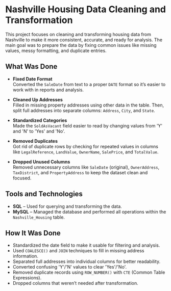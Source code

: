 # Nashville Housing Data Cleaning and Transformation

This project focuses on cleaning and transforming housing data from Nashville to make it more consistent, accurate, and ready for analysis. The main goal was to prepare the data by fixing common issues like missing values, messy formatting, and duplicate entries.

## What Was Done

- **Fixed Date Format**  
  Converted the `SaleDate` from text to a proper `DATE` format so it’s easier to work with in reports and analysis.

- **Cleaned Up Addresses**  
  Filled in missing property addresses using other data in the table. Then, split full addresses into separate columns: `Address`, `City`, and `State`.

- **Standardized Categories**  
  Made the `SoldAsVacant` field easier to read by changing values from 'Y' and 'N' to 'Yes' and 'No'.

- **Removed Duplicates**  
  Got rid of duplicate rows by checking for repeated values in columns like `LegalReference`, `LandValue`, `OwnerName`, `SalePrice`, and `TotalValue`.

- **Dropped Unused Columns**  
  Removed unnecessary columns like `SaleDate` (original), `OwnerAddress`, `TaxDistrict`, and `PropertyAddress` to keep the dataset clean and focused.

## Tools and Technologies

- **SQL** – Used for querying and transforming the data.
- **MySQL** – Managed the database and performed all operations within the `Nashville_Housing` table.

## How It Was Done

- Standardized the date field to make it usable for filtering and analysis.
- Used `COALESCE()` and `JOIN` techniques to fill in missing address information.
- Separated full addresses into individual columns for better readability.
- Converted confusing 'Y'/'N' values to clear 'Yes'/'No'.
- Removed duplicate records using `ROW_NUMBER()` with `CTE` (Common Table Expressions).
- Dropped columns that weren’t needed after transformation.
